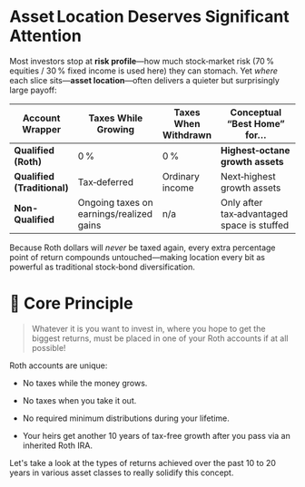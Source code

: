 # Asset Location Deserves Significant Attention

Most investors stop at **risk profile**—how much stock‑market risk (70 % equities / 30 % fixed income is used here) they can stomach. Yet *where* each slice sits—**asset location**—often delivers a quieter but surprisingly large payoff:

| Account Wrapper | Taxes While Growing | Taxes When Withdrawn | Conceptual “Best Home” for… |
| --------------- | ------------------- | -------------------- | --------------------------- |
| **Qualified (Roth)** | 0 % | 0 % | **Highest‑octane growth assets** |
| **Qualified (Traditional)** | Tax‑deferred | Ordinary income | Next‑highest growth assets |
| **Non-Qualified** | Ongoing taxes on earnings/realized gains | n/a  | Only after tax‑advantaged space is stuffed |

Because Roth dollars will *never* be taxed again, every extra percentage point of return compounds untouched—making location every bit as powerful as traditional stock‑bond diversification. 

# 🔑 Core Principle

>Whatever it is you want to invest in, where you hope to get the biggest returns, must be placed in one of your Roth accounts if at all possible!

Roth accounts are unique:

* No taxes while the money grows.

* No taxes when you take it out.

* No required minimum distributions during your lifetime.

* Your heirs get another 10 years of tax-free growth after you pass via an inherited Roth IRA.

Let's take a look at the types of returns achieved over the past 10 to 20 years in various asset classes to really solidify this concept.
